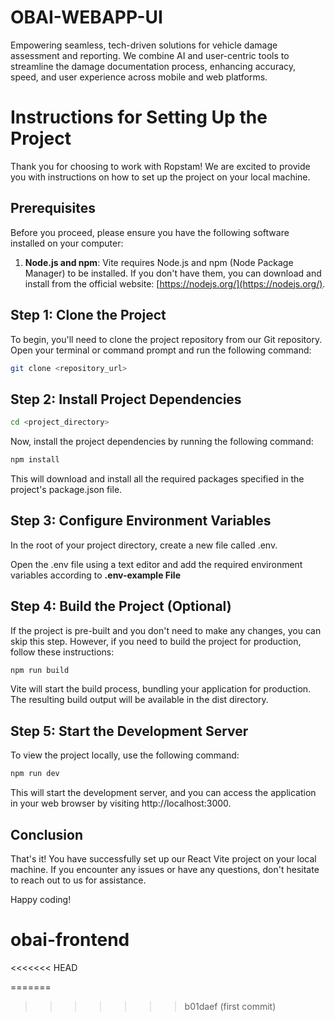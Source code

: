 # OBAI-WEBAPP-UI
Empowering seamless, tech-driven solutions for vehicle damage assessment and reporting. We combine AI and user-centric tools to streamline the damage documentation process, enhancing accuracy, speed, and user experience across mobile and web platforms.

# Instructions for Setting Up the Project

Thank you for choosing to work with Ropstam! We are excited to provide you with instructions on how to set up the project on your local machine.

## Prerequisites

Before you proceed, please ensure you have the following software installed on your computer:

1. **Node.js and npm**: Vite requires Node.js and npm (Node Package Manager) to be installed. If you don't have them, you can download and install from the official website: [https://nodejs.org/](https://nodejs.org/).

## Step 1: Clone the Project

To begin, you'll need to clone the project repository from our Git repository. Open your terminal or command prompt and run the following command:

```bash
git clone <repository_url>
```

## Step 2: Install Project Dependencies

```bash
cd <project_directory>
```

Now, install the project dependencies by running the following command:

```bash
npm install
```

This will download and install all the required packages specified in the project's package.json file.

## Step 3: Configure Environment Variables

In the root of your project directory, create a new file called .env.

Open the .env file using a text editor and add the required environment variables according to **.env-example File**

## Step 4: Build the Project (Optional)

If the project is pre-built and you don't need to make any changes, you can skip this step. However, if you need to build the project for production, follow these instructions:

```bash
npm run build
```

Vite will start the build process, bundling your application for production. The resulting build output will be available in the dist directory.

## Step 5: Start the Development Server

To view the project locally, use the following command:

```bash
npm run dev
```

This will start the development server, and you can access the application in your web browser by visiting http://localhost:3000.

## Conclusion

That's it! You have successfully set up our React Vite project on your local machine. If you encounter any issues or have any questions, don't hesitate to reach out to us for assistance.

Happy coding!

# obai-frontend
<<<<<<< HEAD

=======
>>>>>>> b01daef (first commit)
